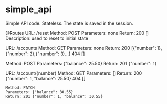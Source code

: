 # simple_api
Simple API code. Stateless. The state is saved in the session.

@Routes
  URL: /reset
    Method: POST
    Parameters: none
    Return: 200 []
    Description: used to reset to initial state
  
  URL: /accounts
    Method: GET
    Parameters: none
    Return: 200 [{"number": 1}, {"number": 2},{"number": 3}...]
            404 []
          
  Method: POST
    Parameters: {"balance": 25.50}
    Return: 201 {"number": 1}
  
  
  URL: /account/{number}
    Method: GET
    Parameters: []
    Return: 200 {"number": 1, "balance": 25.50}
            404 []
          
    Method: PATCH
    Parameters: {"balance": 30.55}
    Return: 201 {"number": 1, "balance": 30.55}
